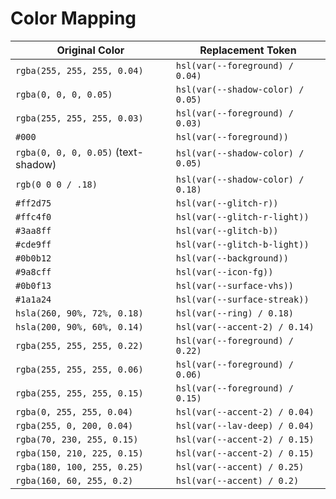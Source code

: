 # Color Mapping

| Original Color | Replacement Token |
| --- | --- |
| `rgba(255, 255, 255, 0.04)` | `hsl(var(--foreground) / 0.04)` |
| `rgba(0, 0, 0, 0.05)` | `hsl(var(--shadow-color) / 0.05)` |
| `rgba(255, 255, 255, 0.03)` | `hsl(var(--foreground) / 0.03)` |
| `#000` | `hsl(var(--foreground))` |
| `rgba(0, 0, 0, 0.05)` (text-shadow) | `hsl(var(--shadow-color) / 0.05)` |
| `rgb(0 0 0 / .18)` | `hsl(var(--shadow-color) / 0.18)` |
| `#ff2d75` | `hsl(var(--glitch-r))` |
| `#ffc4f0` | `hsl(var(--glitch-r-light))` |
| `#3aa8ff` | `hsl(var(--glitch-b))` |
| `#cde9ff` | `hsl(var(--glitch-b-light))` |
| `#0b0b12` | `hsl(var(--background))` |
| `#9a8cff` | `hsl(var(--icon-fg))` |
| `#0b0f13` | `hsl(var(--surface-vhs))` |
| `#1a1a24` | `hsl(var(--surface-streak))` |
| `hsla(260, 90%, 72%, 0.18)` | `hsl(var(--ring) / 0.18)` |
| `hsla(200, 90%, 60%, 0.14)` | `hsl(var(--accent-2) / 0.14)` |
| `rgba(255, 255, 255, 0.22)` | `hsl(var(--foreground) / 0.22)` |
| `rgba(255, 255, 255, 0.06)` | `hsl(var(--foreground) / 0.06)` |
| `rgba(255, 255, 255, 0.15)` | `hsl(var(--foreground) / 0.15)` |
| `rgba(0, 255, 255, 0.04)` | `hsl(var(--accent-2) / 0.04)` |
| `rgba(255, 0, 200, 0.04)` | `hsl(var(--lav-deep) / 0.04)` |
| `rgba(70, 230, 255, 0.15)` | `hsl(var(--accent-2) / 0.15)` |
| `rgba(150, 210, 225, 0.15)` | `hsl(var(--accent-2) / 0.15)` |
| `rgba(180, 100, 255, 0.25)` | `hsl(var(--accent) / 0.25)` |
| `rgba(160, 60, 255, 0.2)` | `hsl(var(--accent) / 0.2)` |
